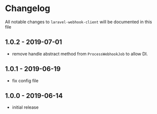 # Changelog

All notable changes to `laravel-webhook-client` will be documented in this file

## 1.0.2 - 2019-07-01

- remove handle abstract method from `ProcessWebhookJob` to allow DI.

## 1.0.1 - 2019-06-19

- fix config file

## 1.0.0 - 2019-06-14

- initial release
